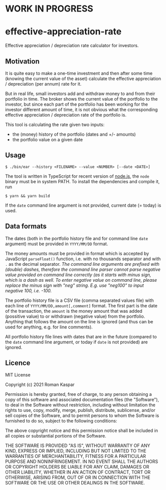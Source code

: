 # WORK IN PROGRESS

# effective-appreciation-rate

Effective appreciation / depreciation rate calculator for investors.

## Motivation

It is quite easy to make a one-time investment and then after some time (knowing
the current value of the asset) calculate the effective appreciation /
depreciation (per annum) rate for it.

But in real life, small investors add and withdraw money to and from their
portfolio in time. The broker shows the current value of the portfolio to the
investor, but since each part of the portfolio has been working for the investor
different amount of time, it is not obvious what the corresponding effective
appreciation / depreciation rate of the portfolio is.

This tool is calculating the rate given two inputs:
* the (money) history of the portfolio (dates and +/- amounts)
* the portfolio value on a given date

## Usage

```
$ ./bin/ear --history <FILENAME> --value <NUMBER> [--date <DATE>]
```

The tool is written in TypeScript for recent version of
[node.js](www.nodejs.org), the `node` binary must be in system PATH. To install
the dependencies and compile it, run
```
$ yarn && yarn build
```

If the `date` command line argument is not provided, current date (= today) is
used.

## Data formats

The dates (both in the portfolio history file and for command line `date`
argument) must be provided in `YYYY/MM/DD` format.

The money amounts must be provided in format which is accepted by JavaScript
`parseFloat()` function, i.e. with no thousands separator and with `.` as the
decimal separator. *The command line arguments are prefixed with (double)
dashes, therefore the command line parser cannot parse negative value provided
on command line correctly (as it starts with minus sign, which is a dash as
well.  To enter negative value on command line, please replace the minus sign
with "neg" string.  E.g. use "neg100" to input negative 100, i.e. -100.*

The portfolio history file is a CSV file (comma separated values file) with each
line of `YYYY/MM/DD,amount[,comment]` format. The first part is the date of the
transaction, the `amount` is the money amount that was added (possitive
value) to or withdrawn (negative value) from the portfolio. Anything that
follows the amount on the line is ignored (and thus can be used for anything,
e.g. for line comments).

All portfolio history file lines with dates that are in the future (compared to
the `date` command line argument, or today if `date` is not provided) are
ignored.

## Licence

MIT License

Copyright (c) 2021 Roman Kaspar

Permission is hereby granted, free of charge, to any person obtaining a copy
of this software and associated documentation files (the "Software"), to deal
in the Software without restriction, including without limitation the rights
to use, copy, modify, merge, publish, distribute, sublicense, and/or sell
copies of the Software, and to permit persons to whom the Software is
furnished to do so, subject to the following conditions:

The above copyright notice and this permission notice shall be included in all
copies or substantial portions of the Software.

THE SOFTWARE IS PROVIDED "AS IS", WITHOUT WARRANTY OF ANY KIND, EXPRESS OR
IMPLIED, INCLUDING BUT NOT LIMITED TO THE WARRANTIES OF MERCHANTABILITY,
FITNESS FOR A PARTICULAR PURPOSE AND NONINFRINGEMENT. IN NO EVENT SHALL THE
AUTHORS OR COPYRIGHT HOLDERS BE LIABLE FOR ANY CLAIM, DAMAGES OR OTHER
LIABILITY, WHETHER IN AN ACTION OF CONTRACT, TORT OR OTHERWISE, ARISING FROM,
OUT OF OR IN CONNECTION WITH THE SOFTWARE OR THE USE OR OTHER DEALINGS IN THE
SOFTWARE.

